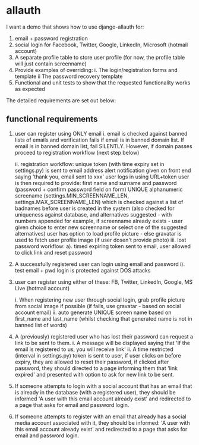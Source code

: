 # allauth

I want a demo that shows how to use django-allauth for:

1. email + password registration
2. social login for Facebook, Twitter, Google, LinkedIn, Microsoft (hotmail account)
3. A separate profile table to store user profile (for now, the profile table will just contain screenname)
4. Provide examples of overriding:
	i. The login/registration forms and template
	ii The password recovery template
5. Functional and unit tests to show that the requested functionality works as expected

The detailed requirements are set out below:

## functional requirements
1.  user can register using ONLY email
	i.  email is checked against banned lists of emails and verification fails if email is in banned domain list. If email is in banned domain list, fail SILENTLY. However, if domain passes proceed to registration workflow (next step below)
	
	ii. registration workflow:
	unique token (with time expiry set in settings.py) is sent to email address
	alert notification given on front end saying 'thank you, email sent to xxx'
	user logs in using URL+token
	user is then required to provide:
	first name and surname and password (password + confirm password field on form)
	UNIQUE alphanumeric screename (settings.MIN_SCREENNAME_LEN, settings.MAX_SCREENNAME_LEN) which is checked against a list of badnames before user is created in the system (also checked for uniqueness against database, and alternatives suggested - with numbers appended for example, if screenname already exists - user given choice to enter new screenname or select one of the suggested alternatives)
    user has option to load profile picture - else gravatar is used to fetch user profile image (if user dosen't provide photo)
    iii. lost password workflow:
        a). timed expiring token sent to email, user allowed to click link and reset password

2. A successfully registered user can login using email and password
   i). test email + pwd login is protected against DOS attacks


3. user can register using either of these:
   FB, Twitter, LinkedIn, Google, MS Live (hotmail account)

   i. When registering new user through social login, grab profile picture from social image if possible (if fails, use gravatar - based on social account email)
   ii. auto generate UNIQUE screen name based on first_name and last_name (whilst checking that generated name is not in banned list of words)

4.  A (previously) registered user who has lost their password can request a link to be sent to them.
    i. A message will be displayed saying that 'If the email is registered to us, you will receive link'
    ii. A time restricted (interval in settings.py) token is sent to user, if user clicks on before expiry, they are allowed to reset their password, if clicked after password, they should directed to a page informing them that 'link expired' and presented with option to ask for new link to be sent.

5. If someone attempts to login with a social account that has an email that is already in the database (with a registered user), they should be informed 'A user with this email account already exist' and redirected to a page that asks for email and password login.

6. If someone attempts to register with an email that already has a social media account associated with it, they should be informed:  'A user with this email account already exist' and redirected to a page that asks for email and password login.